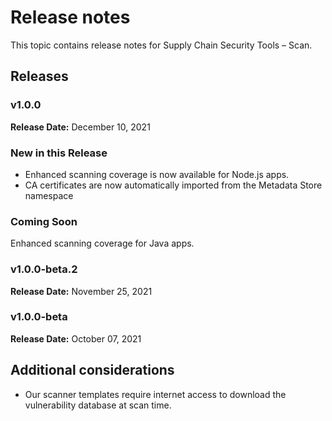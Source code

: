 # Release notes

This topic contains release notes for Supply Chain Security Tools – Scan.

## Releases

### v1.0.0

**Release Date:** December 10, 2021

### New in this Release
* Enhanced scanning coverage is now available for Node.js apps.
* CA certificates are now automatically imported from the Metadata Store namespace

### Coming Soon
Enhanced scanning coverage for Java apps.

### v1.0.0-beta.2

**Release Date:** November 25, 2021

### v1.0.0-beta

**Release Date:** October 07, 2021



## Additional considerations

* Our scanner templates require internet access to download the vulnerability database at scan time.
